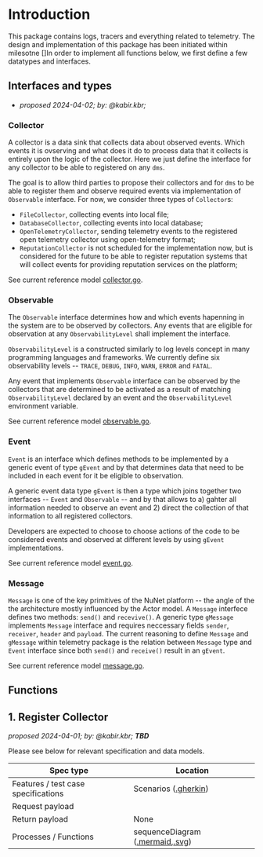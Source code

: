 # Introduction

This package contains logs, tracers and everything related to telemetry. The design and implementation of this package has been initiated within milesotne []In order to implement all functions below, we first define a few datatypes and interfaces.

## Interfaces and types

* _proposed 2024-04-02; by: @kabir.kbr;_

### Collector

A collector is a data sink that collects data about observed events. Which events it is ovserving and what does it do to process data that it collects is entirely upon the logic of the collector. Here we just define the interface for any collector to be able to registered on any `dms`.

The goal is to allow third parties to propose their collectors and for `dms` to be able to register them and observe required events via implementation of `Observable` interface. For now, we consider three types of `Collector`s: 

* `FileCollector`, collecting events into local file;
* `DatabaseCollector`, collecting events into local database;
* `OpenTelemetryCollector`, sending telemetry events to the registered open telemetry collector using open-telemetry format;
* `ReputationCollector` is not scheduled for the implementation now, but is considered for the future to be able to register reputation systems that will collect events for providing reputation services on the platform; 

See current reference model [collector.go](https://gitlab.com/nunet/open-api/platform-data-model/-/blob/proposed/device-management-service/telemetry/data/collector.go).

### Observable

The `Observable` interface determines how and which events hapenning in the system are to be observed by collectors. Any events that are eligible for observation at any `ObservabilityLevel` shall implement the interface. 

`ObservabilityLevel` is a constructed similarly to log levels concept in many programming languages and frameworks. We currently define six observability levels -- `TRACE`, `DEBUG`, `INFO`, `WARN`, `ERROR` and `FATAL`. 

Any event that implements `Observable` interface can be observed by the collectors that are determined to be activated as a result of matching `ObservabilityLevel` declared by an event and the `ObservabilityLevel` environment variable.

See current reference model [observable.go](https://gitlab.com/nunet/open-api/platform-data-model/-/blob/proposed/device-management-service/telemetry/data/observable.go).


### Event

`Event` is an interface which defines methods to be implemented by a generic event of type `gEvent` and by that determines data that need to be included in each event for it be eligible to observation.

A generic event data type `gEvent` is then a type which joins together two interfaces -- `Event` and `Observable` -- and by that allows to a) gahter all information needed to observe an event and 2) direct the collection of that information to all registered collectors.

Developers are expected to choose to choose actions of the code to be considered events and observed at different levels by using `gEvent` implementations.

See current reference model [event.go](https://gitlab.com/nunet/open-api/platform-data-model/-/blob/proposed/device-management-service/telemetry/data/event.go).

### Message

`Message` is one of the key primitives of the NuNet platform -- the angle of the the architecture mostly influenced by the Actor model. A `Message` interfece defines two methods: `send()` and `recevive()`. A generic type `gMessage` implements `Message` interface and requires neccessary fields `sender`, `receiver`, `header` and `payload`. The current reasoning to define `Message` and `gMessage` within telemetry package is the relation between `Message` type and `Event` interface since both `send()` and `receive()` result in an `gEvent`.

See current reference model [message.go](https://gitlab.com/nunet/open-api/platform-data-model/-/blob/proposed/device-management-service/telemetry/data/message.go).

## Functions

## 1. Register Collector

_proposed 2024-04-01; by: @kabir.kbr;_
_**TBD**_


Please see below for relevant specification and data models.

| Spec type              | Location |
---|---|
| Features / test case specifications | Scenarios ([.gherkin]())   |
| Request payload       | []()|
| Return payload       | None |
| Processes / Functions | sequenceDiagram ([.mermaid](),[.svg]()) | 






